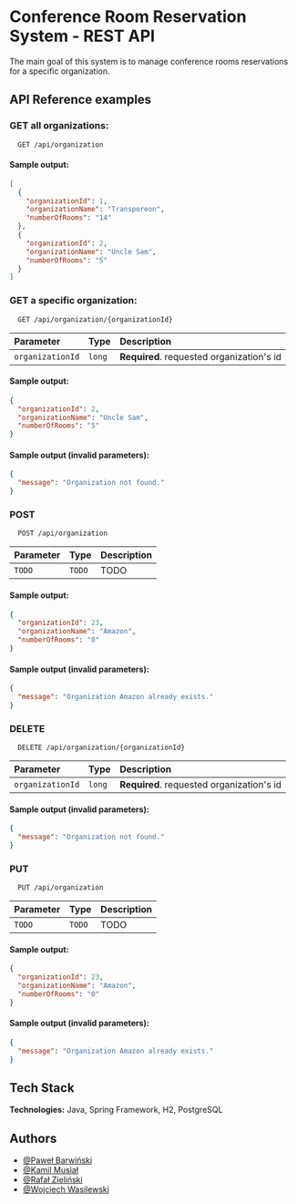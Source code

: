 
# Conference Room Reservation System - REST API

The main goal of this system is to manage conference rooms reservations for a specific organization.


## API Reference examples

### GET all organizations:

```http
  GET /api/organization
```

#### Sample output:
```json
[
  {
    "organizationId": 1,
    "organizationName": "Transporeon",
    "numberOfRooms": "14"
  },
  {
    "organizationId": 2,
    "organizationName": "Uncle Sam",
    "numberOfRooms": "5"
  }
]
```


### GET a specific organization:

```http
  GET /api/organization/{organizationId}
```

| Parameter        | Type     | Description                               |
|:-----------------|:---------|:------------------------------------------|
| `organizationId` | `long`   | **Required**. requested organization's id |

#### Sample output:
```json
{
  "organizationId": 2,
  "organizationName": "Uncle Sam",
  "numberOfRooms": "5"
}
```

#### Sample output (invalid parameters):
```json
{
  "message": "Organization not found."
}
```


### POST

```http
  POST /api/organization
```


| Parameter | Type   | Description |
|:----------|:-------|:------------|
| `TODO`    | `TODO` | TODO        |

#### Sample output:
```json
{
  "organizationId": 23,
  "organizationName": "Amazon",
  "numberOfRooms": "0"
}
```

#### Sample output (invalid parameters):
```json
{
  "message": "Organization Amazon already exists."
}
```

### DELETE

```http
  DELETE /api/organization/{organizationId}
```

| Parameter        | Type     | Description                               |
|:-----------------|:---------|:------------------------------------------|
| `organizationId` | `long`   | **Required**. requested organization's id |


#### Sample output (invalid parameters):
```json
{
  "message": "Organization not found."
}
```

### PUT

```http
  PUT /api/organization
```


| Parameter | Type   | Description |
|:----------|:-------|:------------|
| `TODO`    | `TODO` | TODO        |

#### Sample output:
```json
{
  "organizationId": 23,
  "organizationName": "Amazon",
  "numberOfRooms": "0"
}
```

#### Sample output (invalid parameters):
```json
{
  "message": "Organization Amazon already exists."
}
```


## Tech Stack

**Technologies:** Java, Spring Framework, H2, PostgreSQL




## Authors

- [@Paweł Barwiński](https://github.com/PawelB-93)
- [@Kamil Musiał](https://github.com/kmusial1988)
- [@Rafał Zieliński](https://github.com/rafalz94)
- [@Wojciech Wasilewski](https://github.com/wwasilewski)

